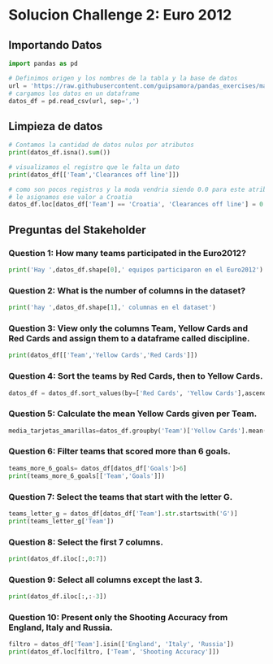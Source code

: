 # Solucion Challenge 2: Euro 2012

## Importando Datos
```python
import pandas as pd

# Definimos origen y los nombres de la tabla y la base de datos
url = 'https://raw.githubusercontent.com/guipsamora/pandas_exercises/master/02_Filtering_%26_Sorting/Euro12/Euro_2012_stats_TEAM.csv'
# cargamos los datos en un dataframe
datos_df = pd.read_csv(url, sep=',')
```

## Limpieza de datos
```python
# Contamos la cantidad de datos nulos por atributos
print(datos_df.isna().sum())

# visualizamos el registro que le falta un dato
print(datos_df[['Team','Clearances off line']])

# como son pocos registros y la moda vendria siendo 0.0 para este atributo, 
# le asignamos ese valor a Croatia
datos_df.loc[datos_df['Team'] == 'Croatia', 'Clearances off line'] = 0.0
```

## Preguntas del Stakeholder
### Question 1: How many teams participated in the Euro2012?

```python
print('Hay ',datos_df.shape[0],' equipos participaron en el Euro2012')
```

### Question 2: What is the number of columns in the dataset?

```python
print('hay ',datos_df.shape[1],' columnas en el dataset')
```

### Question 3: View only the columns Team, Yellow Cards and Red Cards and assign them to a dataframe called discipline.

```python
print(datos_df[['Team','Yellow Cards','Red Cards']])
```

### Question 4: Sort the teams by Red Cards, then to Yellow Cards.

```python
datos_df = datos_df.sort_values(by=['Red Cards', 'Yellow Cards'],ascending=[False,False])
```

### Question 5: Calculate the mean Yellow Cards given per Team.

```python
media_tarjetas_amarillas=datos_df.groupby('Team')['Yellow Cards'].mean()
```

### Question 6: Filter teams that scored more than 6 goals.

```python
teams_more_6_goals= datos_df[datos_df['Goals']>6]
print(teams_more_6_goals[['Team','Goals']])
```

### Question 7: Select the teams that start with the letter G.

```python
teams_letter_g = datos_df[datos_df['Team'].str.startswith('G')]
print(teams_letter_g['Team'])
```

### Question 8: Select the first 7 columns.

```python
print(datos_df.iloc[:,0:7])
```

### Question 9: Select all columns except the last 3.

```python
print(datos_df.iloc[:,:-3])
```

### Question 10: Present only the Shooting Accuracy from England, Italy and Russia.

```python
filtro = datos_df['Team'].isin(['England', 'Italy', 'Russia'])
print(datos_df.loc[filtro, ['Team', 'Shooting Accuracy']])
```

